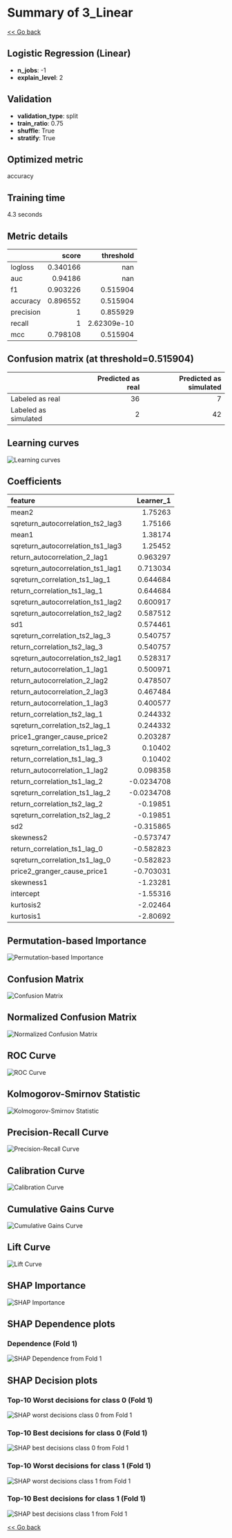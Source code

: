 # Summary of 3_Linear

[<< Go back](../README.md)


## Logistic Regression (Linear)
- **n_jobs**: -1
- **explain_level**: 2

## Validation
 - **validation_type**: split
 - **train_ratio**: 0.75
 - **shuffle**: True
 - **stratify**: True

## Optimized metric
accuracy

## Training time

4.3 seconds

## Metric details
|           |    score |     threshold |
|:----------|---------:|--------------:|
| logloss   | 0.340166 | nan           |
| auc       | 0.94186  | nan           |
| f1        | 0.903226 |   0.515904    |
| accuracy  | 0.896552 |   0.515904    |
| precision | 1        |   0.855929    |
| recall    | 1        |   2.62309e-10 |
| mcc       | 0.798108 |   0.515904    |


## Confusion matrix (at threshold=0.515904)
|                      |   Predicted as real |   Predicted as simulated |
|:---------------------|--------------------:|-------------------------:|
| Labeled as real      |                  36 |                        7 |
| Labeled as simulated |                   2 |                       42 |

## Learning curves
![Learning curves](learning_curves.png)

## Coefficients
| feature                           |   Learner_1 |
|:----------------------------------|------------:|
| mean2                             |   1.75263   |
| sqreturn_autocorrelation_ts2_lag3 |   1.75166   |
| mean1                             |   1.38174   |
| sqreturn_autocorrelation_ts1_lag3 |   1.25452   |
| return_autocorrelation_2_lag1     |   0.963297  |
| sqreturn_autocorrelation_ts1_lag1 |   0.713034  |
| sqreturn_correlation_ts1_lag_1    |   0.644684  |
| return_correlation_ts1_lag_1      |   0.644684  |
| sqreturn_autocorrelation_ts1_lag2 |   0.600917  |
| sqreturn_autocorrelation_ts2_lag2 |   0.587512  |
| sd1                               |   0.574461  |
| sqreturn_correlation_ts2_lag_3    |   0.540757  |
| return_correlation_ts2_lag_3      |   0.540757  |
| sqreturn_autocorrelation_ts2_lag1 |   0.528317  |
| return_autocorrelation_1_lag1     |   0.500971  |
| return_autocorrelation_2_lag2     |   0.478507  |
| return_autocorrelation_2_lag3     |   0.467484  |
| return_autocorrelation_1_lag3     |   0.400577  |
| return_correlation_ts2_lag_1      |   0.244332  |
| sqreturn_correlation_ts2_lag_1    |   0.244332  |
| price1_granger_cause_price2       |   0.203287  |
| sqreturn_correlation_ts1_lag_3    |   0.10402   |
| return_correlation_ts1_lag_3      |   0.10402   |
| return_autocorrelation_1_lag2     |   0.098358  |
| return_correlation_ts1_lag_2      |  -0.0234708 |
| sqreturn_correlation_ts1_lag_2    |  -0.0234708 |
| return_correlation_ts2_lag_2      |  -0.19851   |
| sqreturn_correlation_ts2_lag_2    |  -0.19851   |
| sd2                               |  -0.315865  |
| skewness2                         |  -0.573747  |
| return_correlation_ts1_lag_0      |  -0.582823  |
| sqreturn_correlation_ts1_lag_0    |  -0.582823  |
| price2_granger_cause_price1       |  -0.703031  |
| skewness1                         |  -1.23281   |
| intercept                         |  -1.55316   |
| kurtosis2                         |  -2.02464   |
| kurtosis1                         |  -2.80692   |


## Permutation-based Importance
![Permutation-based Importance](permutation_importance.png)
## Confusion Matrix

![Confusion Matrix](confusion_matrix.png)


## Normalized Confusion Matrix

![Normalized Confusion Matrix](confusion_matrix_normalized.png)


## ROC Curve

![ROC Curve](roc_curve.png)


## Kolmogorov-Smirnov Statistic

![Kolmogorov-Smirnov Statistic](ks_statistic.png)


## Precision-Recall Curve

![Precision-Recall Curve](precision_recall_curve.png)


## Calibration Curve

![Calibration Curve](calibration_curve_curve.png)


## Cumulative Gains Curve

![Cumulative Gains Curve](cumulative_gains_curve.png)


## Lift Curve

![Lift Curve](lift_curve.png)



## SHAP Importance
![SHAP Importance](shap_importance.png)

## SHAP Dependence plots

### Dependence (Fold 1)
![SHAP Dependence from Fold 1](learner_fold_0_shap_dependence.png)

## SHAP Decision plots

### Top-10 Worst decisions for class 0 (Fold 1)
![SHAP worst decisions class 0 from Fold 1](learner_fold_0_shap_class_0_worst_decisions.png)
### Top-10 Best decisions for class 0 (Fold 1)
![SHAP best decisions class 0 from Fold 1](learner_fold_0_shap_class_0_best_decisions.png)
### Top-10 Worst decisions for class 1 (Fold 1)
![SHAP worst decisions class 1 from Fold 1](learner_fold_0_shap_class_1_worst_decisions.png)
### Top-10 Best decisions for class 1 (Fold 1)
![SHAP best decisions class 1 from Fold 1](learner_fold_0_shap_class_1_best_decisions.png)

[<< Go back](../README.md)
